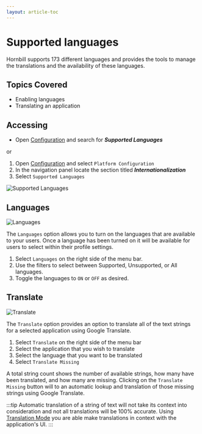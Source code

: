 ```yaml
---
layout: article-toc
---
```

# Supported languages
Hornbill supports 173 different languages and provides the tools to manage the translations and the availability of these languages. 

## Topics Covered
* Enabling languages
* Translating an application

## Accessing
* Open [Configuration](/esp-config/getting-started/using-configuration) and search for ***Supported Languages***

or

1. Open [Configuration](/esp-config/getting-started/using-configuration) and select `Platform Configuration`
1. In the navigation panel locate the section titled ***Internationalization***
1. Select `Supported Languages`


![Supported Languages](_books/esp-config/internationalization/images/supported-languages.png)

## Languages

![Languages](_books/esp-config/internationalization/images/languages-button.png)

The `Languages` option allows you to turn on the languages that are available to your users. Once a language has been turned on it will be available for users to select within their  profile settings.

1. Select `Languages` on the right side of the menu bar.
1. Use the filters to select between Supported, Unsupported, or All languages.
1. Toggle the languages to `ON` or `OFF` as desired.

## Translate

![Translate](_books/esp-config/internationalization/images/translate-button.png)

The `Translate` option provides an option to translate all of the text strings for a selected application using Google Translate.

1. Select `Translate` on the right side of the menu bar
1. Select the application that you wish to translate
1. Select the language that you want to be translated
1. Select `Translate Missing`

A total string count shows the number of available strings, how many have been translated, and how many are missing. Clicking on the `Translate Missing` button will to an automatic lookup and translation of those missing strings using Google Translate.

:::tip
Automatic translation of a string of text will not take its context into consideration and not all translations will be 100% accurate. Using [Translation Mode](/esp-config/internationalization/translation-mode) you are able make translations in context with the application's UI.
:::

<!-- https://wiki.hornbill.com/index.php?title=Manage_Languages -->
